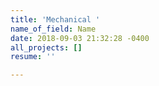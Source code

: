 ```yaml
---
title: 'Mechanical '
name_of_field: Name
date: 2018-09-03 21:32:28 -0400
all_projects: []
resume: ''

---
```

